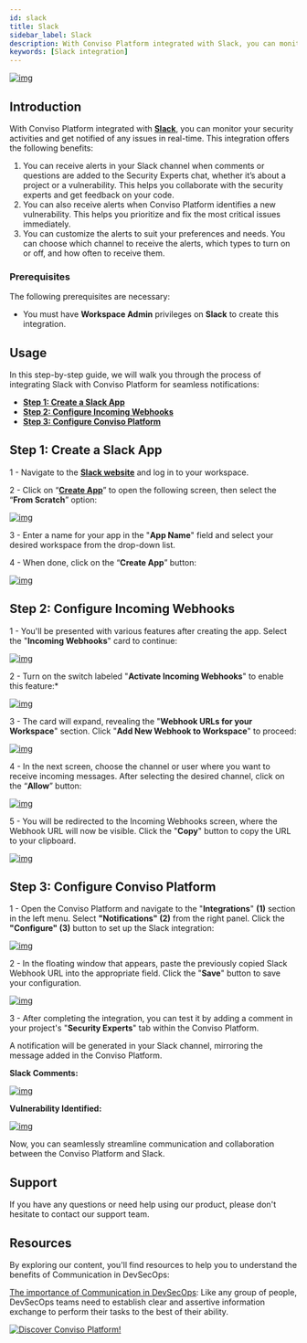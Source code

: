 ```yaml
---
id: slack
title: Slack
sidebar_label: Slack
description: With Conviso Platform integrated with Slack, you can monitor your security activities and get notified of any issues in real-time.
keywords: [Slack integration]
---
```


<div style={{textAlign: 'center'}}>

[![img](../../static/img/slack.png 'Slack Integration')](https://cta-service-cms2.hubspot.com/web-interactives/public/v1/track/redirect?encryptedPayload=AVxigLKtcWzoFbzpyImNNQsXC9S54LjJuklwM39zNd7hvSoR%2FVTX%2FXjNdqdcIIDaZwGiNwYii5hXwRR06puch8xINMyL3EXxTMuSG8Le9if9juV3u%2F%2BX%2FCKsCZN1tLpW39gGnNpiLedq%2BrrfmYxgh8G%2BTcRBEWaKasQ%3D&webInteractiveContentId=125788977029&portalId=5613826)

</div>

## Introduction

With Conviso Platform integrated with **[Slack](https://slack.com/intl/pt-br)**, you can monitor your security activities and get notified of any issues in real-time. This integration offers the following benefits:

1. You can receive alerts in your Slack channel when comments or questions are added to the Security Experts chat, whether it’s about a project or a vulnerability. This helps you collaborate with the security experts and get feedback on your code.
2. You can also receive alerts when Conviso Platform identifies a new vulnerability. This helps you prioritize and fix the most critical issues immediately.
3. You can customize the alerts to suit your preferences and needs. You can choose which channel to receive the alerts, which types to turn on or off, and how often to receive them.

### Prerequisites

The following prerequisites are necessary:

* You must have **Workspace Admin** privileges on **Slack** to create this integration.

## Usage

In this step-by-step guide, we will walk you through the process of integrating Slack with Conviso Platform for seamless notifications:
* **[Step 1: Create a Slack App](#step-1-create-a-slack-app)**
* **[Step 2: Configure Incoming Webhooks](#step-2-configure-incoming-webhooks)**
* **[Step 3: Configure Conviso Platform](#step-3-configure-conviso-platform)**

## Step 1: Create a Slack App

1 - Navigate to the **[Slack website](https://slack.com/intl/pt-br)** and log in to your workspace.

2 - Click on “**[Create App](https://api.slack.com/apps/new)**” to open the following screen, then select the “**From Scratch**” option:

[![img](../../static/img/slack1.png 'A screenshot of the Slack website showing a button labeled “Create App” and a pop-up window with two options: “From an app manifest” and “From scratch')](https://cta-service-cms2.hubspot.com/web-interactives/public/v1/track/redirect?encryptedPayload=AVxigLKtcWzoFbzpyImNNQsXC9S54LjJuklwM39zNd7hvSoR%2FVTX%2FXjNdqdcIIDaZwGiNwYii5hXwRR06puch8xINMyL3EXxTMuSG8Le9if9juV3u%2F%2BX%2FCKsCZN1tLpW39gGnNpiLedq%2BrrfmYxgh8G%2BTcRBEWaKasQ%3D&webInteractiveContentId=125788977029&portalId=5613826)

3 - Enter a name for your app in the "**App Name**" field and select your desired workspace from the drop-down list.

4 - When done, click on the “**Create App**” button:

[![img](../../static/img/slack2.png 'A screenshot of the pop-up window showing an input field for the app name and a drop-down list for the workspace selection.')](https://cta-service-cms2.hubspot.com/web-interactives/public/v1/track/redirect?encryptedPayload=AVxigLKtcWzoFbzpyImNNQsXC9S54LjJuklwM39zNd7hvSoR%2FVTX%2FXjNdqdcIIDaZwGiNwYii5hXwRR06puch8xINMyL3EXxTMuSG8Le9if9juV3u%2F%2BX%2FCKsCZN1tLpW39gGnNpiLedq%2BrrfmYxgh8G%2BTcRBEWaKasQ%3D&webInteractiveContentId=125788977029&portalId=5613826)


## Step 2: Configure Incoming Webhooks

1 - You'll be presented with various features after creating the app. Select the "**Incoming Webhooks**" card to continue:

[![img](../../static/img/slack3.png 'A screenshot of the Slack website showing a dashboard for the app with different cards for features such as “Incoming Webhooks”, “Slash Commands”, “OAuth & Permissions”, etc.')](https://cta-service-cms2.hubspot.com/web-interactives/public/v1/track/redirect?encryptedPayload=AVxigLKtcWzoFbzpyImNNQsXC9S54LjJuklwM39zNd7hvSoR%2FVTX%2FXjNdqdcIIDaZwGiNwYii5hXwRR06puch8xINMyL3EXxTMuSG8Le9if9juV3u%2F%2BX%2FCKsCZN1tLpW39gGnNpiLedq%2BrrfmYxgh8G%2BTcRBEWaKasQ%3D&webInteractiveContentId=125788977029&portalId=5613826)

2 - Turn on the switch labeled "**Activate Incoming Webhooks**" to enable this feature:*

[![img](../../static/img/slack4.png 'A screenshot of the Slack website showing the Incoming Webhooks screen with a toggle switch labeled “Activate Incoming Webhooks')](https://cta-service-cms2.hubspot.com/web-interactives/public/v1/track/redirect?encryptedPayload=AVxigLKtcWzoFbzpyImNNQsXC9S54LjJuklwM39zNd7hvSoR%2FVTX%2FXjNdqdcIIDaZwGiNwYii5hXwRR06puch8xINMyL3EXxTMuSG8Le9if9juV3u%2F%2BX%2FCKsCZN1tLpW39gGnNpiLedq%2BrrfmYxgh8G%2BTcRBEWaKasQ%3D&webInteractiveContentId=125788977029&portalId=5613826)

3 - The card will expand, revealing the "**Webhook URLs for your Workspace**" section. Click "**Add New Webhook to Workspace**" to proceed:

[![img](../../static/img/slack5.png 'A screenshot of the Slack website showing the expanded Incoming Webhooks card with a button labeled “Add New Webhook to Workspace')](https://cta-service-cms2.hubspot.com/web-interactives/public/v1/track/redirect?encryptedPayload=AVxigLKtcWzoFbzpyImNNQsXC9S54LjJuklwM39zNd7hvSoR%2FVTX%2FXjNdqdcIIDaZwGiNwYii5hXwRR06puch8xINMyL3EXxTMuSG8Le9if9juV3u%2F%2BX%2FCKsCZN1tLpW39gGnNpiLedq%2BrrfmYxgh8G%2BTcRBEWaKasQ%3D&webInteractiveContentId=125788977029&portalId=5613826)

4 - In the next screen, choose the channel or user where you want to receive incoming messages.  After selecting the desired channel, click on the “**Allow**” button:

[![img](../../static/img/slack6.png 'A screenshot of the Slack website showing a screen with a drop-down list for choosing a channel or user and a button labeled “Allow')](https://cta-service-cms2.hubspot.com/web-interactives/public/v1/track/redirect?encryptedPayload=AVxigLKtcWzoFbzpyImNNQsXC9S54LjJuklwM39zNd7hvSoR%2FVTX%2FXjNdqdcIIDaZwGiNwYii5hXwRR06puch8xINMyL3EXxTMuSG8Le9if9juV3u%2F%2BX%2FCKsCZN1tLpW39gGnNpiLedq%2BrrfmYxgh8G%2BTcRBEWaKasQ%3D&webInteractiveContentId=125788977029&portalId=5613826)

5 - You will be redirected to the Incoming Webhooks screen, where the Webhook URL will now be visible. Click the "**Copy**" button to copy the URL to your clipboard.

[![img](../../static/img/slack7.png 'A screenshot of the Slack website showing the Incoming Webhooks screen with a text field containing a webhook URL and a button labeled “Copy”.')](https://cta-service-cms2.hubspot.com/web-interactives/public/v1/track/redirect?encryptedPayload=AVxigLKtcWzoFbzpyImNNQsXC9S54LjJuklwM39zNd7hvSoR%2FVTX%2FXjNdqdcIIDaZwGiNwYii5hXwRR06puch8xINMyL3EXxTMuSG8Le9if9juV3u%2F%2BX%2FCKsCZN1tLpW39gGnNpiLedq%2BrrfmYxgh8G%2BTcRBEWaKasQ%3D&webInteractiveContentId=125788977029&portalId=5613826)

## Step 3: Configure Conviso Platform

1 - Open the Conviso Platform and navigate to the "**Integrations**" **(1)** section in the left menu. Select **"Notifications" (2)** from the right panel. Click the **"Configure" (3)** button to set up the Slack integration:

[![img](../../static/img/slack8.png 'A screenshot of Conviso Platform showing a menu with options such as “Dashboard”, “Projects”, “Integrations”, etc. and a panel with options such as “Notifications”, “Scanners”, etc. The Integrations menu option, Notifications panel option, and Configure button are highlighted.')](https://cta-service-cms2.hubspot.com/web-interactives/public/v1/track/redirect?encryptedPayload=AVxigLKtcWzoFbzpyImNNQsXC9S54LjJuklwM39zNd7hvSoR%2FVTX%2FXjNdqdcIIDaZwGiNwYii5hXwRR06puch8xINMyL3EXxTMuSG8Le9if9juV3u%2F%2BX%2FCKsCZN1tLpW39gGnNpiLedq%2BrrfmYxgh8G%2BTcRBEWaKasQ%3D&webInteractiveContentId=125788977029&portalId=5613826)

2 - In the floating window that appears, paste the previously copied Slack Webhook URL into the appropriate field. Click the "**Save**" button to save your configuration.

[![img](../../static/img/slack9.png 'A screenshot of Conviso Platform showing a floating window with a text field for entering a slack webhook URL and a button labeled “Save”.')](https://cta-service-cms2.hubspot.com/web-interactives/public/v1/track/redirect?encryptedPayload=AVxigLKtcWzoFbzpyImNNQsXC9S54LjJuklwM39zNd7hvSoR%2FVTX%2FXjNdqdcIIDaZwGiNwYii5hXwRR06puch8xINMyL3EXxTMuSG8Le9if9juV3u%2F%2BX%2FCKsCZN1tLpW39gGnNpiLedq%2BrrfmYxgh8G%2BTcRBEWaKasQ%3D&webInteractiveContentId=125788977029&portalId=5613826)

3 - After completing the integration, you can test it by adding a comment in your project's "**Security Experts**" tab within the Conviso Platform.

A notification will be generated in your Slack channel, mirroring the message added in the Conviso Platform.

**Slack Comments:**

[![img](../../static/img/slack10.png 'A screenshot of Slack showing a message from Conviso Platform about comments added by security experts in different projects and vulnerabilities.')](https://cta-service-cms2.hubspot.com/web-interactives/public/v1/track/redirect?encryptedPayload=AVxigLKtcWzoFbzpyImNNQsXC9S54LjJuklwM39zNd7hvSoR%2FVTX%2FXjNdqdcIIDaZwGiNwYii5hXwRR06puch8xINMyL3EXxTMuSG8Le9if9juV3u%2F%2BX%2FCKsCZN1tLpW39gGnNpiLedq%2BrrfmYxgh8G%2BTcRBEWaKasQ%3D&webInteractiveContentId=125788977029&portalId=5613826)

**Vulnerability Identified:**

[![img](../../static/img/slack11.png 'A screenshot of Slack showing a message from Conviso Platform about new vulnerabilities detected in different projects.')](https://cta-service-cms2.hubspot.com/web-interactives/public/v1/track/redirect?encryptedPayload=AVxigLKtcWzoFbzpyImNNQsXC9S54LjJuklwM39zNd7hvSoR%2FVTX%2FXjNdqdcIIDaZwGiNwYii5hXwRR06puch8xINMyL3EXxTMuSG8Le9if9juV3u%2F%2BX%2FCKsCZN1tLpW39gGnNpiLedq%2BrrfmYxgh8G%2BTcRBEWaKasQ%3D&webInteractiveContentId=125788977029&portalId=5613826)

Now, you can seamlessly streamline communication and collaboration between the Conviso Platform and Slack.

## Support

If you have any questions or need help using our product, please don't hesitate to contact our support team.

## Resources

By exploring our content, you'll find resources to help you to understand the benefits of Communication in DevSecOps:

[The importance of Communication in DevSecOps](https://bit.ly/46m6jnB): Like any group of people, DevSecOps teams need to establish clear and assertive information exchange to perform their tasks to the best of their ability.

[![Discover Conviso Platform!](https://no-cache.hubspot.com/cta/default/5613826/interactive-125788977029.png)](https://cta-service-cms2.hubspot.com/web-interactives/public/v1/track/redirect?encryptedPayload=AVxigLKtcWzoFbzpyImNNQsXC9S54LjJuklwM39zNd7hvSoR%2FVTX%2FXjNdqdcIIDaZwGiNwYii5hXwRR06puch8xINMyL3EXxTMuSG8Le9if9juV3u%2F%2BX%2FCKsCZN1tLpW39gGnNpiLedq%2BrrfmYxgh8G%2BTcRBEWaKasQ%3D&webInteractiveContentId=125788977029&portalId=5613826)